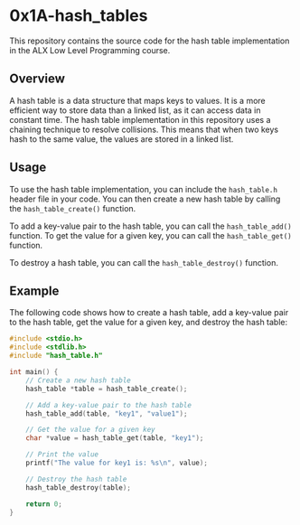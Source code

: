 # 0x1A-hash_tables
This repository contains the source code for the hash table implementation in the ALX Low Level Programming course.

## Overview
A hash table is a data structure that maps keys to values. It is a more efficient way to store data than a linked list, as it can access data in constant time. The hash table implementation in this repository uses a chaining technique to resolve collisions. This means that when two keys hash to the same value, the values are stored in a linked list.

## Usage
To use the hash table implementation, you can include the `hash_table.h` header file in your code. You can then create a new hash table by calling the `hash_table_create()` function.

To add a key-value pair to the hash table, you can call the `hash_table_add()` function. To get the value for a given key, you can call the `hash_table_get()` function.

To destroy a hash table, you can call the `hash_table_destroy()` function.

## Example
The following code shows how to create a hash table, add a key-value pair to the hash table, get the value for a given key, and destroy the hash table:

```c
#include <stdio.h>
#include <stdlib.h>
#include "hash_table.h"

int main() {
    // Create a new hash table
    hash_table *table = hash_table_create();

    // Add a key-value pair to the hash table
    hash_table_add(table, "key1", "value1");

    // Get the value for a given key
    char *value = hash_table_get(table, "key1");

    // Print the value
    printf("The value for key1 is: %s\n", value);

    // Destroy the hash table
    hash_table_destroy(table);

    return 0;
}

